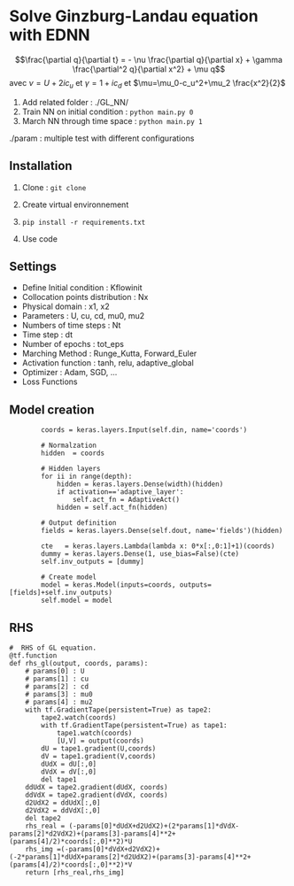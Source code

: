 # Solve Ginzburg-Landau equation with EDNN

$$\frac{\partial q}{\partial t} = - \nu \frac{\partial q}{\partial x} + \gamma \frac{\partial^2 q}{\partial x^2} + \mu q$$
avec $\nu = U+2i c_u$ et $\gamma =1+ic_d$ et $\mu=\mu_0-c_u^2+\mu_2 \frac{x^2}{2}$

1. Add related folder : ./GL_NN/
2. Train NN on initial condition : `python main.py 0`
3. March NN through time space : `python main.py 1`

./param : multiple test with different configurations
## Installation
1. Clone : `git clone`

2. Create virtual environnement

3. `pip install -r requirements.txt`

4. Use code

## Settings

- Define Initial condition : Kflowinit
- Collocation points distribution : Nx
- Physical domain : x1, x2
- Parameters : U, cu, cd, mu0, mu2
- Numbers of time steps : Nt
- Time step : dt
- Number of epochs : tot_eps
- Marching Method : Runge_Kutta, Forward_Euler
- Activation function : tanh, relu, adaptive_global
- Optimizer : Adam, SGD, ...
- Loss Functions

## Model creation 

```# Input definition
        coords = keras.layers.Input(self.din, name='coords')

        # Normalzation
        hidden  = coords

        # Hidden layers
        for ii in range(depth):
            hidden = keras.layers.Dense(width)(hidden)
            if activation=='adaptive_layer':
                self.act_fn = AdaptiveAct()
            hidden = self.act_fn(hidden)

        # Output definition
        fields = keras.layers.Dense(self.dout, name='fields')(hidden)

        cte   = keras.layers.Lambda(lambda x: 0*x[:,0:1]+1)(coords)
        dummy = keras.layers.Dense(1, use_bias=False)(cte)
        self.inv_outputs = [dummy]

        # Create model
        model = keras.Model(inputs=coords, outputs=[fields]+self.inv_outputs)
        self.model = model
```

## RHS

```
#  RHS of GL equation. 
@tf.function
def rhs_gl(output, coords, params):
    # params[0] : U
    # params[1] : cu
    # params[2] : cd
    # params[3] : mu0
    # params[4] : mu2
    with tf.GradientTape(persistent=True) as tape2:
        tape2.watch(coords)
        with tf.GradientTape(persistent=True) as tape1:
            tape1.watch(coords)
            [U,V] = output(coords)
        dU = tape1.gradient(U,coords)
        dV = tape1.gradient(V,coords)
        dUdX = dU[:,0]
        dVdX = dV[:,0]
        del tape1
    ddUdX = tape2.gradient(dUdX, coords)
    ddVdX = tape2.gradient(dVdX, coords)
    d2UdX2 = ddUdX[:,0]
    d2VdX2 = ddVdX[:,0]
    del tape2
    rhs_real = (-params[0]*dUdX+d2UdX2)+(2*params[1]*dVdX-params[2]*d2VdX2)+(params[3]-params[4]**2+(params[4]/2)*coords[:,0]**2)*U
    rhs_img =(-params[0]*dVdX+d2VdX2)+(-2*params[1]*dUdX+params[2]*d2UdX2)+(params[3]-params[4]**2+(params[4]/2)*coords[:,0]**2)*V
    return [rhs_real,rhs_img]

```

